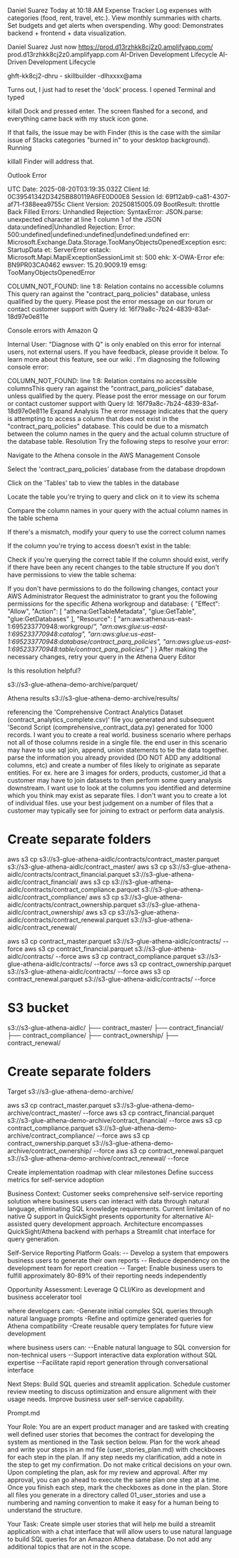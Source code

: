 
Daniel Suarez
  Today at 10:18 AM
Expense Tracker
Log expenses with categories (food, rent, travel, etc.).
View monthly summaries with charts.
Set budgets and get alerts when overspending.
Why good: Demonstrates backend + frontend + data visualization.






Daniel Suarez
  Just now
https://prod.d13rzhkk8cj2z0.amplifyapp.com/
prod.d13rzhkk8cj2z0.amplifyapp.com
AI-Driven Development Lifecycle
AI-Driven Development Lifecycle


ghft-kk8cj2-dhru - skillbuilder -dlhxxxx@ama



Turns out, I just had to reset the 'dock' process. I opened Terminal and typed

killall Dock
and pressed enter. The screen flashed for a second, and everything came back with my stuck icon gone.

If that fails, the issue may be with Finder (this is the case with the similar issue of Stacks categories "burned in" to your desktop background). Running

killall Finder
will address that.


Outlook Error

UTC Date: 2025-08-20T03:19:35.032Z
Client Id: 0C39541342D3425B880119A6FE0D00E8
Session Id: 69f12ab9-ca81-4307-af71-f388eea9755c
Client Version: 20250815005.09
BootResult: throttle
Back Filled Errors: Unhandled Rejection: SyntaxError: JSON.parse: unexpected character at line 1 column 1 of the JSON data:undefined|Unhandled Rejection: Error: 500:undefined|undefined:undefined|undefined:undefined
err: Microsoft.Exchange.Data.Storage.TooManyObjectsOpenedException
esrc: StartupData
et: ServerError
estack: Microsoft.Mapi.MapiExceptionSessionLimit
st: 500
ehk: X-OWA-Error
efe: BN9PR03CA0462
ewsver: 15.20.9009.19
emsg: TooManyObjectsOpenedError




COLUMN_NOT_FOUND: line 1:8: Relation contains no accessible columns
This query ran against the "contract_parq_policies" database, unless qualified by the query. Please post the error message on our forum  or contact customer support  with Query Id: 16f79a8c-7b24-4839-83af-18d97e0e811e



Console errors with Amazon Q

Internal User: "Diagnose with Q" is only enabled on this error for internal users, not external users. If you have feedback, please provide it below. To learn more about this feature, see our wiki .
I'm diagnosing the following console error:

COLUMN_NOT_FOUND: line 1:8: Relation contains no accessible columnsThis query ran against the "contract_parq_policies" database, unless qualified by the query. Please post the error message on our forum  or contact customer support  with Query Id: 16f79a8c-7b24-4839-83af-18d97e0e811e
Expand
Analysis
The error message indicates that the query is attempting to access a column that does not exist in the "contract_parq_policies" database. This could be due to a mismatch between the column names in the query and the actual column structure of the database table.
Resolution
Try the following steps to resolve your error:


Navigate to the Athena console in the AWS Management Console

Select the 'contract_parq_policies' database from the database dropdown

Click on the 'Tables' tab to view the tables in the database

Locate the table you're trying to query and click on it to view its schema

Compare the column names in your query with the actual column names in the table schema

If there's a mismatch, modify your query to use the correct column names

If the column you're trying to access doesn't exist in the table:

Check if you're querying the correct table
If the column should exist, verify if there have been any recent changes to the table structure
If you don't have permissions to view the table schema:

If you don't have permissions to do the following changes, contact your AWS Administrator
Request the administrator to grant you the following permissions for the specific Athena workgroup and database:
{
  "Effect": "Allow",
  "Action": [
    "athena:GetTableMetadata",
    "glue:GetTable",
    "glue:GetDatabases"
  ],
  "Resource": [
    "arn:aws:athena:us-east-1:695233770948:workgroup/*",
    "arn:aws:glue:us-east-1:695233770948:catalog",
    "arn:aws:glue:us-east-1:695233770948:database/contract_parq_policies",
    "arn:aws:glue:us-east-1:695233770948:table/contract_parq_policies/*"
  ]
}
After making the necessary changes, retry your query in the Athena Query Editor

Is this resolution helpful?





s3://s3-glue-athena-demo-archive/parquet/

Athena results
s3://s3-glue-athena-demo-archive/results/



referencing the 'Comprehensive Contract Analytics Dataset (contract_analytics_complete.csv)' file you generated and subsequent 'Second Script (comprehensive_contract_data.py) generated for 1000 records.  I want you to create a real world. business scenario where perhaps not all of those columns reside in a single file.  the end user in this scenario may have to use sql join, append, union statements to tie the data together.  parse the information you already provided (DO NOT ADD any additional columns, etc) and create a number of files likely to originate as separate entities.  For ex.  here are 3 images for orders, products, customer_id that a customer may have to join datasets to then perform some query analysis downstream.  I want use to look at the columns you identified and determine which you think may exist as separate files.  I don't want you to create a lot of individual files.  use your best judgement on a number of files that a customer may typically see for joining to extract or perform data analysis.



# Create separate folders
aws s3 cp s3://s3-glue-athena-aidlc/contracts/contract_master.parquet s3://s3-glue-athena-aidlc/contract_master/
aws s3 cp s3://s3-glue-athena-aidlc/contracts/contract_financial.parquet s3://s3-glue-athena-aidlc/contract_financial/
aws s3 cp s3://s3-glue-athena-aidlc/contracts/contract_compliance.parquet s3://s3-glue-athena-aidlc/contract_compliance/
aws s3 cp s3://s3-glue-athena-aidlc/contracts/contract_ownership.parquet s3://s3-glue-athena-aidlc/contract_ownership/
aws s3 cp s3://s3-glue-athena-aidlc/contracts/contract_renewal.parquet s3://s3-glue-athena-aidlc/contract_renewal/


aws s3 cp contract_master.parquet s3://s3-glue-athena-aidlc/contracts/ --force
aws s3 cp contract_financial.parquet s3://s3-glue-athena-aidlc/contracts/ --force
aws s3 cp contract_compliance.parquet s3://s3-glue-athena-aidlc/contracts/ --force
aws s3 cp contract_ownership.parquet s3://s3-glue-athena-aidlc/contracts/ --force
aws s3 cp contract_renewal.parquet s3://s3-glue-athena-aidlc/contracts/ --force

# S3 bucket
s3://s3-glue-athena-aidlc/
├── contract_master/
├── contract_financial/
├── contract_compliance/
├── contract_ownership/
├── contract_renewal/



# Create separate folders
Target
s3://s3-glue-athena-demo-archive/

aws s3 cp contract_master.parquet s3://s3-glue-athena-demo-archive/contract_master/ --force
aws s3 cp contract_financial.parquet s3://s3-glue-athena-demo-archive/contract_financial/ --force
aws s3 cp contract_compliance.parquet s3://s3-glue-athena-demo-archive/contract_compliance/ --force
aws s3 cp contract_ownership.parquet s3://s3-glue-athena-demo-archive/contract_ownership/ --force
aws s3 cp contract_renewal.parquet s3://s3-glue-athena-demo-archive/contract_renewal/ --force





Create implementation roadmap with clear milestones
Define success metrics for self-service adoption


Business Context:
Customer seeks comprehensive self-service reporting solution where business users can interact with data through natural language, eliminating SQL knowledge requirements. Current limitation of no native Q support in QuickSight presents opportunity for alternative AI-assisted query development approach.  Architecture encompasses QuickSight/Athena backend with perhaps a Streamlit chat interface for query generation.

Self-Service Reporting Platform Goals:
-- Develop a system that empowers business users to generate their own reports
-- Reduce dependency on the development team for report creation
-- Target: Enable business users to fulfill approximately 80-89% of their reporting needs independently

Opportunity Assessment:
Leverage Q CLI/Kiro as development and business accelerator tool 

where developers can:
-Generate initial complex SQL queries through natural language prompts
-Refine and optimize generated queries for Athena compatibility
-Create reusable query templates for future view development

where business users can:
--Enable natural language to SQL conversion for non-technical users
--Support interactive data exploration without SQL expertise
--Facilitate rapid report generation through conversational interface

Next Steps: Build SQL queries and streamlit application. Schedule customer review meeting to discuss optimization and ensure alignment with their usage needs.  Improve business user self-service capability.



Prompt.md

Your Role: You are an expert product manager and are tasked with creating well defined user stories that becomes the contract for developing the system as mentioned in the Task section below. Plan for the work ahead and write your steps in an md file (user_stories_plan.md) with checkboxes for each step in the plan. If any step needs my clarification, add a note in the step to get my confirmation. Do not make critical decisions on your own. Upon completing the plan, ask for my review and approval. After my approval, you can go ahead to execute the same plan one step at a time. Once you finish each step, mark the checkboxes as done in the plan. Store all files you generate in a directory called 01_user_stories and use a numbering and naming convention to make it easy for a human being to understand the structure.

Your Task: Create simple user stories that will help me build a streamlit application with a chat interface that will allow users to use natural language to build SQL queries for an Amazon Athena database. Do not add any additional topics that are not in the scope. 